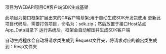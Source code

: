 ﻿
项目为WEBAPI项目C#客户端SDK生成基架

此项目为接口框架扩展出来的C#客户端基架;用于自动生成SDK开发包使用
更新此项目代码后，需要打包项目，命名为：sdk.zip；然后放置于接口Host站点App_Data目录下
运行系统后，框架会自动解压并生成SDK客户端

自动生成程序会自动将请求类生成到 Request文件夹，将请求对应的输出类生成到：Resp文件夹